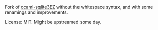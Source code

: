 Fork of [ocaml-sqlite3EZ](https://github.com/mlin/ocaml-sqlite3EZ)
without the whitespace syntax, and with some renamings and improvements.

License: MIT. Might be upstreamed some day.
